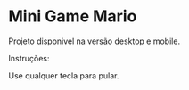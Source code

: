 # Mini Game Mario

Projeto disponivel na versão desktop e mobile.

Instruções:

Use qualquer tecla para pular.